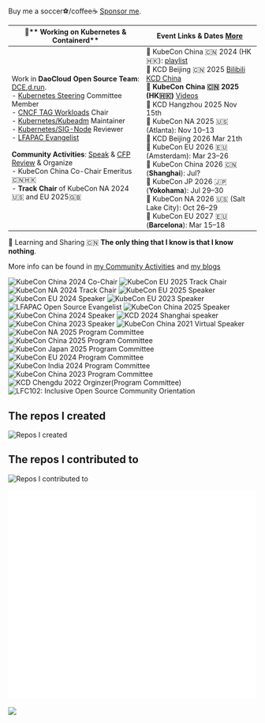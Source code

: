 Buy me a soccer⚽️/coffee☕ [Sponsor me](https://github.com/sponsors/pacoxu/button).
  
| 🔭** Working on Kubernetes & Containerd** |  **Event Links & Dates** [More](https://github.com/pacoxu/developers-conferences-agenda)      | 
|------------------------------------------------------------------------------------------------------------------------------------------------------------------------------------------------------------------------------|--------------------------------------------------------------------------------------------------------------------------------------------------------------------------------------------------------------------------------------------------------------------------------------------------------------------------------------------------------------------------------------------------------------------------------------------------------------------------------------------------------------------------------------------------------------------------------------------------------------------------------------------------------------------------------------------------------------------------------------------------------------------|
| Work in **DaoCloud Open Source Team**: [DCE](https://www.daocloud.io/products/index.html),[d.run](https://d.run/).<br> - [Kubernetes Steering](https://github.com/kubernetes/steering) Committee Member <br> - [CNCF TAG Workloads](https://github.com/cncf/tag-workloads/) Chair <br> - [Kubernetes/Kubeadm](https://github.com/kubernetes/kubeadm/) Maintainer <br> - [Kubernetes/SIG-Node](https://github.com/kubernetes/community/blob/master/sig-node/README.md) Reviewer <br> - [LFAPAC Evangelist](https://evangelists.linuxfoundation.cn/evangelists) <br><br> **Community Activities**: [Speak](https://www.youtube.com/playlist?list=PLROmsd5kH8pBiN0Km1EepbzKoDiM5S6Ok) & [CFP Review](https://events.linuxfoundation.org/kubecon-cloudnativecon-north-america/program/submission-reviewer-guidelines/) & Organize <br> - KubeCon China Co-Chair Emeritus 🇨🇳🇭🇰 <br>  - **Track Chair** of KubeCon NA 2024🇺🇸 and EU 2025🇬🇧 | 🎥 KubeCon China 🇨🇳 2024 (HK🇭🇰): [playlist](https://www.youtube.com/playlist?list=PLj6h78yzYM2NcAGHRxgBHY8x3QTfnZQCv)<br>🎤 KCD Beijing 🇨🇳 2025 [Bilibili KCD China](https://space.bilibili.com/1274679632)<br>📅 **KubeCon China 🇨🇳 2025 (HK🇭🇰)** [Videos](https://www.youtube.com/playlist?list=PLj6h78yzYM2P1xtALqTcCmRAa6142uERl)<br>📅 KCD Hangzhou 2025 Nov 15th <br> 📅 KubeCon NA 2025 🇺🇸 (Atlanta): Nov 10–13 <br>📅 KCD Beijing 2026 Mar 21th <br> 📅 KubeCon EU 2026 🇪🇺 (Amsterdam): Mar 23–26 <br> 📅 KubeCon China 2026 🇨🇳 (**Shanghai**): Jul? <br> 📅 KubeCon JP 2026 🇯🇵 (**Yokohama**): Jul 29–30 <br> 📅 KubeCon NA 2026 🇺🇸 (Salt Lake City): Oct 26–29 <br> 📅 KubeCon EU 2027 🇪🇺 (**Barcelona**): Mar 15–18<br>| 

🌱 Learning and Sharing 
🇨🇳 **The only thing that I know is that I know nothing**.

More info can be found in [my Community Activities](https://github.com/pacoxu/pacoxu/blob/master/CommunityActivities.md) and [my blogs](https://github.com/pacoxu/pacoxu/blob/master/blog-list.md)

<img alt="KubeCon China 2024 Co-Chair" src="https://github.com/user-attachments/assets/ec1dfcfd-f0a8-4a9a-b50d-014f094bf20d" width="120">
<img alt="KubeCon EU 2025 Track Chair" src="https://github.com/user-attachments/assets/bc6f5cb3-a7c1-4f09-8e21-52b9c337dc8f" width="120">
<img alt="KubeCon NA 2024 Track Chair" src="https://github.com/user-attachments/assets/353295cf-b247-48f9-a983-a389cb84671e" width="120">
<img alt="KubeCon EU 2025 Speaker" src="https://github.com/user-attachments/assets/9689e028-6bb6-4a00-baa0-5b194bc2ca1c" width="80">
<img alt="KubeCon EU 2024 Speaker" src="https://github.com/pacoxu/pacoxu/assets/2010320/fa2d7ee7-c136-4a36-bab1-3b22ac1a6009" width="80">
<img alt="KubeCon EU 2023 Speaker" src="https://github.com/pacoxu/pacoxu/assets/2010320/cc81330f-29bf-4f63-a4c2-028cd2d0e787" width="80">
<img alt="LFAPAC Open Source Evangelist" src="https://github.com/pacoxu/pacoxu/assets/2010320/dcaff1e1-44e2-4d01-8e75-d91d767bfb08" width="80">
<img alt="KubeCon China 2025 Speaker" src="https://github.com/user-attachments/assets/936df824-427d-41d4-8527-aef8d56a65c0" width="80">
<img alt="KubeCon China 2024 Speaker" src="https://github.com/user-attachments/assets/b67e1198-6ca7-4684-b87d-991f68957eee" width="80">
<img alt="KCD 2024 Shanghai speaker" src="https://github.com/pacoxu/pacoxu/assets/2010320/dd491e98-23a0-40af-8cfe-37646334b93d" width="80">
<img alt="KubeCon China 2023 Speaker" src="https://github.com/pacoxu/pacoxu/assets/2010320/1f105886-ed27-4e9f-9e3a-ac72faf75e1d" width="80">
<img alt="KubeCon China 2021 Virtual Speaker" src="https://github.com/pacoxu/pacoxu/assets/2010320/496e7308-d8c9-4f64-81ca-be25552b0916" width="80">
<img alt="KubeCon NA 2025 Program Committee" src="https://github.com/user-attachments/assets/18e85bc5-b982-4f9e-b1ea-1eb7352632f0" width="80">
<img alt="KubeCon China 2025 Program Committee" src="https://github.com/user-attachments/assets/03a00792-c302-4c69-b8cb-cdb833d37239" width="80">
<img alt="KubeCon Japan 2025 Program Committee" src="https://github.com/user-attachments/assets/82000382-6ac0-4c6f-aa29-000246975e16" width="80">
<img alt="KubeCon EU 2024 Program Committee" src="https://github.com/pacoxu/pacoxu/assets/2010320/a167e695-9e44-4e67-add1-599c8e5c05a8" width="80">
<img alt="KubeCon India 2024 Program Committee" src="https://github.com/user-attachments/assets/b4b996f8-367c-4b27-b5a1-c7549ccfedc8" width="80">
<img alt="KubeCon China 2023 Program Committee" src="https://github.com/pacoxu/pacoxu/assets/2010320/3aa41135-af51-4990-8227-e6f61f6c1700" width="80">
<img alt="KCD Chengdu 2022 Orginzer(Program Committee)" src="https://github.com/pacoxu/pacoxu/assets/2010320/ec4a7785-216a-456c-ade7-67df2b517bb4" width="80">
<img alt="LFC102: Inclusive Open Source Community Orientation" src="https://github.com/user-attachments/assets/6ad503ac-4dfd-445a-a12f-440c3ff4ed6c" width="80">
<!--
-->

## The repos I created

![Repos I created](https://github-contrib-stats.vercel.app/pacoxu/created.svg?max_repos=4)


## The repos I contributed to

![Repos I contributed to](https://github-contrib-stats.vercel.app/pacoxu/contributed.svg?max_repos=10)

![Metrics](https://github.com/pacoxu/pacoxu/blob/master/github-metrics.svg)

![](https://komarev.com/ghpvc/?username=pacoxu)

<!--  

<a href="https://pacoxu.wordpress.com/">
  <img align="left" src="https://github-readme-stats.vercel.app/api?username=pacoxu&show_icons=true" />
</a>

If a trivial fix such as a broken link, typo, or grammar mistake, review the entire document for other potential mistakes. Do not open multiple PRs for small fixes in the same document.
https://github.com/kubernetes/community/blob/master/contributors/guide/pull-requests.md#trivial-edits -->

